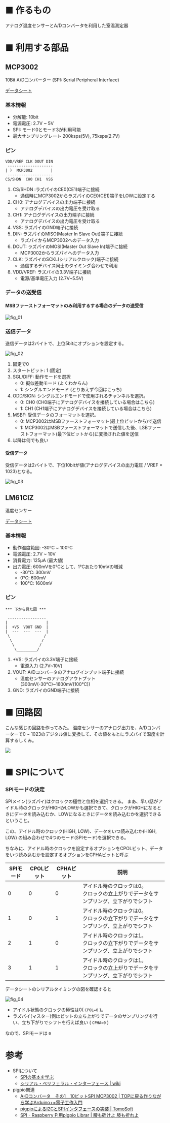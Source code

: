 # ■ 作るもの

アナログ温度センサーとA/Dコンバータを利用した室温測定器

# ■ 利用する部品

## MCP3002

10Bit A/Dコンバーター (SPI: Serial Peripheral Interface)

[データシート](https://akizukidenshi.com/download/ds/microchip/mcp3002.pdf)

### 基本情報

- 分解能: 10bit
- 電源電圧: 2.7V ~ 5V
- SPI: モード0とモード3が利用可能
- 最大サンプリングレート 200ksps(5V), 75ksps(2.7V)

### ピン

```
VDD/VREF CLK DOUT DIN
 --------------------
| )  MCP3002        |
 --------------------
CS/SHDN  CH0 CH1  VSS
```

1. CS/SHDN :ラズパイのCE0(CE1)端子に接続  
    - 通信時にMCP3002からラズパイのCE0(CE1)端子をLOWに設定する
1. CH0: アナログデバイスの出力端子に接続  
    - アナログデバイスの出力電圧を受け取る
1. CH1: アナログデバイスの出力端子に接続  
    - アナログデバイスの出力電圧を受け取る  
1. VSS: ラズパイのGND端子に接続  
1. DIN: ラズパイのMISO(Master In Slave Out)端子に接続  
    - ラズパイからMCP3002へのデータ入力  
1. DOUT: ラズパイのMOSI(Master Out Slave In)端子に接続  
    - MCP3002からラズパイへのデータ入力  
1. CLK: ラズパイのSCKL(シリアルクロック)端子に接続  
    - 通信するデバイス同士のタイミング合わせで利用
1. VDD/VREF: ラズパイの3.3V端子に接続  
    - 電源/基準電圧入力 (2.7V~5.5V)

### データの送受信

#### MSBファーストフォーマットのみ利用するする場合のデータの送受信

![fig_01](img/fig_01.png)


### 送信データ

送信データは2バイトで、上位5bitにオプションを設定する。

![fig_02](img/fig_02.png)

1. 固定で0
1. スタートビット: 1 (固定)
1. SGL/DIFF: 動作モードを選択
    - 0: 擬似差動モード (よくわからん)
    - 1: シングルエンドモード (とりあえず今回はこっち)
1. ODD/SIGN: シングルエンドモードで使用されるチャンネルを選択。
    - 0: CH0 (CH0端子にアナログデバイスを接続している場合はこちら)
    - 1: CH1 (CH1端子にアナログデバイスを接続している場合はこちら)
1. MSBF: 受信データのフォーマットを選択。
    - 0: MCP3002はMSBファーストフォーマット(最上位ビットから)で送信
    - 1: MCP3002はMSBファーストフォーマットで送信した後、LSBファーストフォーマット(最下位ビットから)に変換された値を送信
1. 以降は何でも良い

#### 受信データ

受信データは2バイトで、下位10bitが値(アナログデバイスの出力電圧 / VREF * 1023)となる。

![fig_03](img/fig_03.png)


## LM61CIZ

温度センサー

[データシート](https://www.ti.com/jp/lit/ds/symlink/lm61.pdf)

### 基本情報

- 動作温度範囲: -30℃ ~ 100℃
- 電源電圧: 2.7V ~ 10V
- 消費電力: 125μA (最大値)
- 出力電圧: 600mVを0℃として、1℃あたり10mVの増減
  - -30℃: 300mV
  - 0℃: 600mV
  - 100℃: 1600mV

### ピン


```
*** 下から見た図 ***

 -----------------
|                 |
|  +VS  VOUT GND  |
|  ---  ---  ---  |
 \               /
  \             /
   \           /
    \_________/
```           


1. +VS: ラズパイの3.3V端子に接続
    - 電源入力 (2.7V~10V)
1. VOUT: A/Dコンバータのアナログインプット端子に接続
    - 温度センサーのアナログアウトプット(300mV(-30℃)~1600mV(100℃))
1. GND: ラズパイのGND端子に接続

# ■ 回路図

こんな感じの回路を作ってみた。
温度センサーのアナログ出力を、A/Dコンバーターで0 ~ 1023のデジタル値に変換して、その値をもとにラズパイで温度を計算するしくみ。

![](img/fig_00.png)


# ■ SPIについて



### SPIモードの決定

SPIメイン(ラズパイ)はクロックの極性と位相を選択できる。
まあ、早い話がアイドル時のクロックがHIGHかLOWかも選択できて、クロックがHIGHになるときにデータを読み込むか、LOWになるときにデータを読み込むかを選択できるということ。

この、アイドル時のクロック(HIGH, LOW)、データをいつ読み込むか(HIGH, LOW) の組み合わせで4つのモード(SPIモード)を選択できる。

ちなみに、アイドル時のクロックを設定するオプションをCPOLビット、データをいつ読み込むかを設定するオプションをCPHAビットと呼ぶ


| SPIモード | CPOLビット | CPHAビット | 説明 |
| --- | --- | --- | --- |
| 0 | 0 | 0 | アイドル時のクロックは0。<br>クロックの立上がりでデータをサンプリング、立下がりでシフト |
| 1 | 0 | 1 | アイドル時のクロックは0。<br>クロックの立下がりでデータをサンプリング、立上がりでシフト |
| 2 | 1 | 0 | アイドル時のクロックは1。<br>クロックの立下がりでデータをサンプリング、立上がりでシフト |
| 3 | 1 | 1 | アイドル時のクロックは1。<br>クロックの立上がりでデータをサンプリング、立下がりでシフト |


データシートのシリアルタイミングの図を確認すると

![fig_04](img/fig_04.png)

- アイドル状態のクロックの極性は0( `CPOL=0` )。
- ラズパイ(マスター)側はビットの立ち上がりでデータのサンプリングを行い、立ち下がりでシフトを行えば良い ( `CPHA=0` )

なので、SPIモードは `0`


# 参考

- SPIについて
    - [SPIの基本を学ぶ](https://www.analog.com/jp/analog-dialogue/articles/introduction-to-spi-interface.html)
    - [シリアル・ペリフェラル・インターフェース | wiki](https://ja.wikipedia.org/wiki/%E3%82%B7%E3%83%AA%E3%82%A2%E3%83%AB%E3%83%BB%E3%83%9A%E3%83%AA%E3%83%95%E3%82%A7%E3%83%A9%E3%83%AB%E3%83%BB%E3%82%A4%E3%83%B3%E3%82%BF%E3%83%95%E3%82%A7%E3%83%BC%E3%82%B9)
- pigpio関連
    - [A-Dコンバータ　その1　10ビットSPI MCP3002 | TOPに戻る作りながら学ぶArduino+=電子工作入門](https://www.denshi.club/cookbook/adda/adc/a-d110spi-mcp3002.html)
    - [pigpioによるI2CとSPIインタフェースの実装 | TomoSoft](https://tomosoft.jp/design/?p=10477)
    - [SPI - Raspberry Pi用pigpio Librar | 腰も砕けよ 膝も折れよ](https://decafish.blog.ss-blog.jp/2016-12-11)